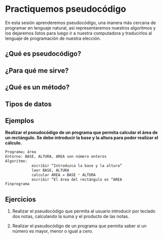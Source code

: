 Practiquemos pseudocódigo
===
En esta sesión aprenderemos pseudocódigo, una manera más cercana de programar en lenguaje natural, así representaremos nuestros algoritmos y los dejaremos listos para luego ir a nuestra computadora y traducirlos al lenguaje de programación de nuestra elección.

¿Qué es pseudocódigo?
--
¿Para qué me sirve?
--
¿Qué es un método?
--
Tipos de datos
--
Ejemplos
--

__Realizar el pseudocódigo de un programa que permita calcular el área de un rectángulo. Se debe introducir la base y la altura para poder realizar el cálculo.__

```bash
Programa; área
Entorno: BASE, ALTURA, AREA son número enteros
Algoritmo:
            escribir “Introduzca la base y la altura”
            leer BASE, ALTURA
            calcular AREA = BASE * ALTURA
            escribir “El área del rectángulo es “AREA
Finprograma
```

Ejercicios
--

1. Realizar el pseudocódigo que permita al usuario introducir por teclado dos notas, calculando la suma y el producto de las notas.

2. Realizar el pseudocódigo de un programa que permita saber si un número es mayor, menor o igual a cero.